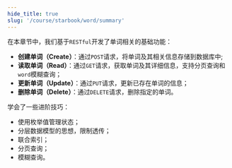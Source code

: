 ```yaml
---
hide_title: true
slug: '/course/starbook/word/summary'
---
```

在本章节中，我们基于`RESTful`开发了单词相关的基础功能：
- **创建单词（Create）**：通过`POST`请求，将单词及其相关信息存储到数据库中;
- **读取单词（Read）**：通过`GET`请求，获取单词及其详细信息，支持分页查询和`word`模糊查询；
- **更新单词（Update）**：通过`PUT`请求，更新已存在单词的信息；
- **删除单词（Delete）**：通过`DELETE`请求，删除指定的单词。

学会了一些进阶技巧：
- 使用枚举值管理状态；
- 分层数据模型的思想，限制透传；
- 联合索引；
- 分页查询；
- 模糊查询。